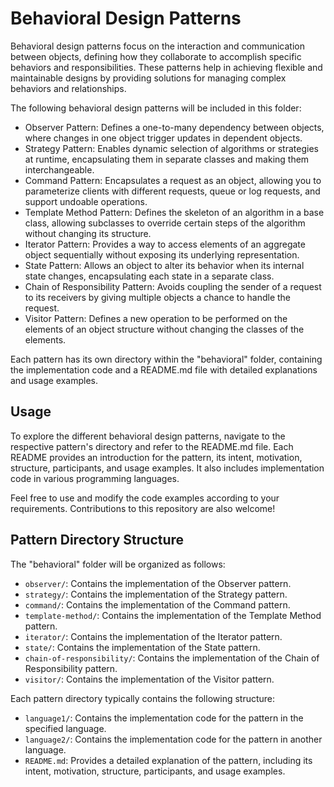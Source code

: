 # Behavioral Design Patterns

Behavioral design patterns focus on the interaction and communication between objects, defining how they collaborate to accomplish specific behaviors and responsibilities. These patterns help in achieving flexible and maintainable designs by providing solutions for managing complex behaviors and relationships.

The following behavioral design patterns will be included in this folder:

- Observer Pattern: Defines a one-to-many dependency between objects, where changes in one object trigger updates in dependent objects.
- Strategy Pattern: Enables dynamic selection of algorithms or strategies at runtime, encapsulating them in separate classes and making them interchangeable.
- Command Pattern: Encapsulates a request as an object, allowing you to parameterize clients with different requests, queue or log requests, and support undoable operations.
- Template Method Pattern: Defines the skeleton of an algorithm in a base class, allowing subclasses to override certain steps of the algorithm without changing its structure.
- Iterator Pattern: Provides a way to access elements of an aggregate object sequentially without exposing its underlying representation.
- State Pattern: Allows an object to alter its behavior when its internal state changes, encapsulating each state in a separate class.
- Chain of Responsibility Pattern: Avoids coupling the sender of a request to its receivers by giving multiple objects a chance to handle the request.
- Visitor Pattern: Defines a new operation to be performed on the elements of an object structure without changing the classes of the elements.

Each pattern has its own directory within the "behavioral" folder, containing the implementation code and a README.md file with detailed explanations and usage examples.

## Usage

To explore the different behavioral design patterns, navigate to the respective pattern's directory and refer to the README.md file. Each README provides an introduction for the pattern, its intent, motivation, structure, participants, and usage examples. It also includes implementation code in various programming languages.

Feel free to use and modify the code examples according to your requirements. Contributions to this repository are also welcome!

## Pattern Directory Structure

The "behavioral" folder will be organized as follows:

- `observer/`: Contains the implementation of the Observer pattern.
- `strategy/`: Contains the implementation of the Strategy pattern.
- `command/`: Contains the implementation of the Command pattern.
- `template-method/`: Contains the implementation of the Template Method pattern.
- `iterator/`: Contains the implementation of the Iterator pattern.
- `state/`: Contains the implementation of the State pattern.
- `chain-of-responsibility/`: Contains the implementation of the Chain of Responsibility pattern.
- `visitor/`: Contains the implementation of the Visitor pattern.

Each pattern directory typically contains the following structure:

- `language1/`: Contains the implementation code for the pattern in the specified language.
- `language2/`: Contains the implementation code for the pattern in another language.
- `README.md`: Provides a detailed explanation of the pattern, including its intent, motivation, structure, participants, and usage examples.
